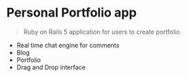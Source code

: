 # Personal Portfolio app

> Ruby on Rails 5 application for users to create portfolio

- Real time chat engine for comments
- Blog
- Portfolio
- Drag and Drop interface
